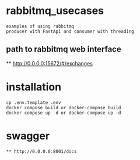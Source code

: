 # rabbitmq_usecases

    examples of using rabbitmq
    producer with FastApi and consumer with threading

## path to rabbitmq web interface

   ** http://0.0.0.0:15672/#/exchanges

# installation

    cp .env.template .env
    docker compose build or docker-compose build
    docker compose up -d or docker-compose up -d 

# swagger

    ** http://0.0.0.0:8001/docs
